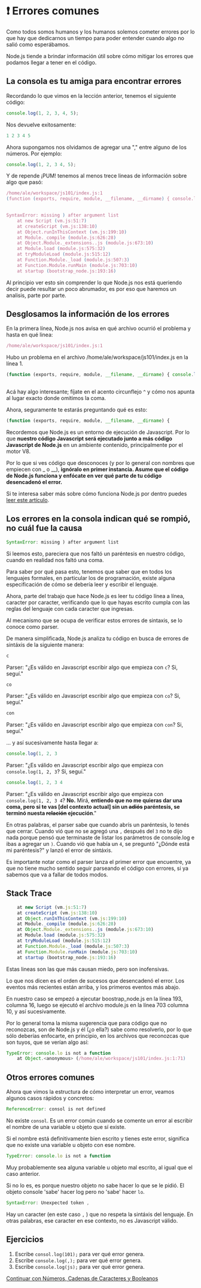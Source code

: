  # :heavy_exclamation_mark: Errores comunes

Como todos somos humanos y los humanos solemos cometer errores por lo que hay que dedicarnos un tiempo para poder entender cuando algo no salió como esperábamos.

Node.js tiende a brindar información útil sobre cómo mitigar los errores que podamos llegar a tener en el código.

## La consola es tu amiga para encontrar errores

Recordando lo que vimos en la lección anterior, tenemos el siguiente código:

```javascript
console.log(1, 2, 3, 4, 5);
```
Nos devuelve exitosamente:
```javascript
1 2 3 4 5
```
Ahora supongamos nos olvidamos de agregar una "," entre alguno de los números. Por ejemplo:
```javascript
console.log(1, 2, 3 4, 5);
```
Y de repende ¡PUM! tenemos al menos trece lineas de información sobre algo que pasó:

```javascript
/home/ale/workspace/js101/index.js:1
(function (exports, require, module, __filename, __dirname) { console.log(1, 2, 3 4, 5);
                                                                                ^

SyntaxError: missing ) after argument list
    at new Script (vm.js:51:7)
    at createScript (vm.js:138:10)
    at Object.runInThisContext (vm.js:199:10)
    at Module._compile (module.js:626:28)
    at Object.Module._extensions..js (module.js:673:10)
    at Module.load (module.js:575:32)
    at tryModuleLoad (module.js:515:12)
    at Function.Module._load (module.js:507:3)
    at Function.Module.runMain (module.js:703:10)
    at startup (bootstrap_node.js:193:16)
```
Al principio ver esto sin comprender lo que Node.js nos está queriendo decir puede resultar un poco abrumador, es por eso que haremos un analisis, parte por parte.

## Desglosamos la información de los errores
En la primera línea, Node.js nos avisa en qué archivo ocurrió el problema y hasta en qué linea:
```javascript
/home/ale/workspace/js101/index.js:1
```
Hubo un problema en el archivo /home/ale/workspace/js101/index.js en la línea 1.

```javascript
(function (exports, require, module, __filename, __dirname) { console.log(1, 2, 3 4, 5);
                                                                                ^
```
Acá hay algo interesante; fíjate en el acento circunflejo `^` y cómo nos apunta al lugar exacto donde omitimos la coma.

Ahora, seguramente te estarás preguntando qué es esto: 
```javascript
(function (exports, require, module, __filename, __dirname) {
```
Recordemos que Node.js es un entorno de ejecución de Javascript. Por lo que **nuestro código Javascript será ejecutado junto a más código Javascript de Node.js** en un ambiente contenido, principalmente por el motor V8. 

Por lo que si ves código que desconoces (y por lo general con nombres que empiecen con _ o __), **ignóralo en primer instancia. Asume que el código de Node.js funciona y enfócate en ver qué parte de tu código desencadenó el error.**

Si te interesa saber más sobre cómo funciona Node.js por dentro puedes [leer este artículo](https://blog.ghaiklor.com/how-nodejs-works-bfe09efc80ca).

## Los errores en la consola indican qué se rompió, no cuál fue la causa

```javascript
SyntaxError: missing ) after argument list
```
Si leemos esto, pareciera que nos faltó un paréntesis en nuestro código, cuando en realidad nos faltó una coma.

Para saber por qué pasa esto, tenemos que saber que en todos los lenguajes formales, en particular los de programación, existe alguna especificación de cómo se debería leer y escribir el lenguaje. 

Ahora, parte del trabajo que hace Node.js es leer tu código línea a línea, caracter por caracter, verificando que lo que hayas escrito cumpla con las reglas del lenguaje con cada caracter que ingresas.

Al mecanismo que se ocupa de verificar estos errores de sintaxis, se lo conoce como parser.

De manera simplificada, Node.js analiza tu código en busca de errores de sintáxis de la siguiente manera:
```javascript
c
```
Parser: "¿Es válido en Javascript escribir algo que empieza con `c`? Si, seguí."
```javascript
co
```
Parser: "¿Es válido en Javascript escribir algo que empieza con `co`? Si, seguí."
```javascript
con
```
Parser: "¿Es válido en Javascript escribir algo que empieza con `con`? Si, seguí."

... y así sucesivamente hasta llegar a:
```javascript
console.log(1, 2, 3
```
Parser: "¿Es válido en Javascript escribir algo que empieza con `console.log(1, 2, 3`? Si, seguí."
```javascript
console.log(1, 2, 3 4
```
Parser: "¿Es válido en Javascript escribir algo que empieza con `console.log(1, 2, 3 4`? 
**No.** Mirá, **entiendo que no me quieras dar una coma, pero si te vas [del contexto actual] sin un ~~adiós~~ paréntesis, se terminó nuesta ~~relación~~ ejecución**."

En otras palabras, el parser sabe que cuando abrís un paréntesis, lo tenés que cerrar. Cuando vió que no se agregó una `,` después del `3` no te dijo nada porque pensó que terminaste de listar los parámetros de console.log e ibas a agregar un `)`. Cuando vió que había un `4`, se preguntó "¿Dónde está mi paréntesis?" y lanzó el error de sintáxis. 

Es importante notar como el parser lanza el primer error que encuentre, ya que no tiene mucho sentido seguir parseando el código con errores, si ya sabemos que va a fallar de todos modos.

## Stack Trace
```javascript
    at new Script (vm.js:51:7)
    at createScript (vm.js:138:10)
    at Object.runInThisContext (vm.js:199:10)
    at Module._compile (module.js:626:28)
    at Object.Module._extensions..js (module.js:673:10)
    at Module.load (module.js:575:32)
    at tryModuleLoad (module.js:515:12)
    at Function.Module._load (module.js:507:3)
    at Function.Module.runMain (module.js:703:10)
    at startup (bootstrap_node.js:193:16)
```
Estas lineas son las que más causan miedo, pero son inofensivas.

Lo que nos dicen es el orden de sucesos que desencadenó el error. Los eventos más recientes están arriba, y los primeros eventos más abajo.

En nuestro caso se empezó a ejecutar boostrap_node.js en la línea 193, columna 16, luego se ejecutó el archivo module.js en la línea 703 columna 10, y así sucesivamente.

Por lo general toma la misma sugerencia que para código que no reconozcas, son de Node.js y él (¿o ella?) sabe como resolverlo, por lo que sólo deberías enfocarte, en principio, en los archivos que reconozcas que son tuyos, que se verían algo así:
```javascript
TypeError: console.lo is not a function
    at Object.<anonymous> (/home/ale/workspace/js101/index.js:1:71)
```


## Otros errores comunes 

Ahora que vimos la estructura de cómo interpretar un error, veamos algunos casos rápidos y concretos:
```javascript
ReferenceError: consol is not defined
```
No existe `consol`. Es un error común cuando se comente un error al escribir el nombre de una variable u objeto que sí existe. 

Si el nombre está definitivamente bien escrito y tienes este error, significa que no existe una variable u objeto con ese nombre.
```javascript
TypeError: console.lo is not a function
```
Muy probablemente sea alguna variable u objeto mal escrito, al igual que el caso anterior. 

Si no lo es, es porque nuestro objeto no sabe hacer lo que se le pidió. El objeto console 'sabe' hacer log pero no 'sabe' hacer `lo`.
```javascript
SyntaxError: Unexpected token ,
```
Hay un caracter (en este caso `,` ) que no respeta la sintáxis del lenguaje. En otras palabras, ese caracter en ese contexto, no es Javascript válido.

## Ejercicios

1. Escribe `consol.log(101);` para ver qué error genera.
1. Escribe `console.log(,);` para ver qué error genera.
1. Escribe `console.log(js);` para ver qué error genera.


[Continuar con Números, Cadenas de Caracteres y Booleanos](/ejercicios/conceptuales/03.md)
